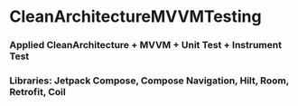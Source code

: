 # CleanArchitectureMVVMTesting

### Applied CleanArchitecture + MVVM + Unit Test + Instrument Test
### Libraries: Jetpack Compose, Compose Navigation, Hilt, Room, Retrofit, Coil